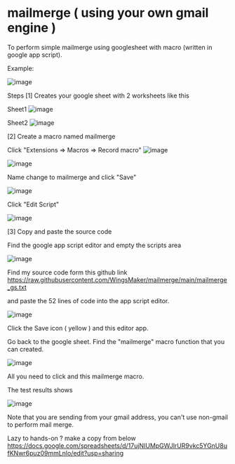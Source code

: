 # mailmerge ( using your own gmail engine )
To perform simple mailmerge using googlesheet with macro (written in google app script).

Example:

![image](https://user-images.githubusercontent.com/32192638/154191271-8fcd843f-9023-4e8b-849e-10d14a1f634a.png)





Steps
[1] Creates your google sheet with 2 worksheets like this

Sheet1
![image](https://user-images.githubusercontent.com/32192638/154187943-ca819511-4098-4194-89f5-cb6c462c27dc.png)



Sheet2
![image](https://user-images.githubusercontent.com/32192638/154188041-c5501599-6cfc-4e10-ad48-a6fddca1e326.png)




[2] Create a macro named mailmerge

Click "Extensions => Macros => Record macro"
![image](https://user-images.githubusercontent.com/32192638/154188793-b95ac6ac-021c-40c9-83c2-d551f79a1028.png)



![image](https://user-images.githubusercontent.com/32192638/154188872-0a264675-f2fc-4739-af8f-e98f20ccf7a3.png)




Name change to mailmerge and click "Save"

![image](https://user-images.githubusercontent.com/32192638/154189042-603fc942-6ad3-4ff2-b2ee-1001d75150c7.png)




Click "Edit Script"

![image](https://user-images.githubusercontent.com/32192638/154189106-5a670feb-e2c2-4d1a-9286-5ce84c9cf6e4.png)





[3] Copy and paste the source code 

Find the google app script editor and empty the scripts area

![image](https://user-images.githubusercontent.com/32192638/154189961-82b9022a-1a8b-400c-bb5e-3074fed3d18c.png)





Find my source code form this github link 
https://raw.githubusercontent.com/WingsMaker/mailmerge/main/mailmerge_gs.txt


and paste the 52 lines of code into the app script editor. 

![image](https://user-images.githubusercontent.com/32192638/154190064-d0341089-7cab-4443-aad3-a033b37e88d9.png)






Click the Save icon ( yellow ) and this editor app. 

Go back to the google sheet. Find the "mailmerge" macro function that you can created.

![image](https://user-images.githubusercontent.com/32192638/154190325-a4af0fca-29b1-49e8-b642-7533254d4bfd.png)






All you need to click and this mailmerge macro.


The test results shows

![image](https://user-images.githubusercontent.com/32192638/154190578-0d9ed623-cfb1-42c8-ab80-ebc17717d6ab.png)





Note that you are sending from your gmail address, you can't use non-gmail to perform mail merge.

Lazy to hands-on ? make a copy from below
https://docs.google.com/spreadsheets/d/17ujNIUMpGWJlrUR9vkc5YGnU8ufKNwr6puz09mmLnlo/edit?usp=sharing

